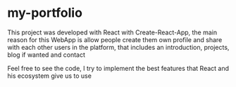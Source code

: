 <h1>my-portfolio</h1>

<p>This project was developed with React with Create-React-App, the main reason for this WebApp is allow people create them own profile and share with each other users in the platform, that includes an introduction,  projects, blog if wanted and contact</p>

<p>Feel free to see the code, I try to implement the best features that React and his ecosystem give us to use</p>


